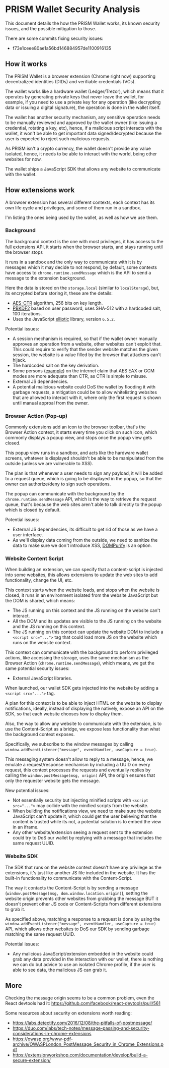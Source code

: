 # PRISM Wallet Security Analysis

This document details the how the PRISM Wallet works, its known security issues, and the possible mitigation to those.

There are some commits fixing security issues:
- f73e1ceee80ae1a56bd146884957de1100916135

## How it works
The PRISM Wallet is a browser extension (Chrome right now) supporting decentralized identities (DIDs) and verifiable credentials (VCs).

The wallet works like a hardware wallet (Ledger/Trezor), which means that it operates by generating private keys that never leave the wallet, for example, if you need to use a private key for any operation (like decrypting data or issuing a digital signature), the operation is done in the wallet itself.

The wallet has another security mechanism, any sensitive operation needs to be manually reviewed and approved by the wallet owner (like issuing a credential, rotating a key, etc), hence, if a malicious script interacts with the wallet, it won't be able to get important data signed/decrypted because the user is expected to reject such malicious requests.

As PRISM isn't a crypto currency, the wallet doesn't provide any value isolated, hence, it needs to be able to interact with the world, being other websites for now.

The wallet ships a JavaScript SDK that allows any website to communicate with the wallet.


## How extensions work
A browser extension has several different contexts, each context has its own life cycle and privileges, and some of them run in a sandbox.

I'm listing the ones being used by the wallet, as well as how we use them.


### Background
The background context is the one with most privileges, it has access to the full extensions API, it starts when the browser starts, and stays running until the browser stops

It runs in a sandbox and the only way to communicate with it is by messages which it may decide to not respond, by default, some contexts have access to `chrome.runtime.sendMessage` which is the API to send a message to the extension background.

Here the data is stored on the `storage.local` (similar to `localStorage`), but, its encrypted before storing it, these are the details:
- [AES-CTR](https://en.wikipedia.org/wiki/Block_cipher_mode_of_operation#Counter_(CTR)) algorithm, 256 bits on key length.
- [PBKDF2](https://en.wikipedia.org/wiki/PBKDF2) based on user password, uses SHA-512 with a hardcoded salt, 100 iterations.
- Uses the JavaScript [elliptic](https://www.npmjs.com/package/elliptic) library, version `6.5.2`.

Potential issues:
- A session mechanism is required, so that if the wallet owner manually approves an operation from a website, other websites can't exploit that. This could require to verify that the sender website matches the given session, the website is a value filled by the browser that attackers can't hijack.
- The hardcoded salt on the key derivation.
- Some persons ([example](https://crypto.stackexchange.com/questions/6029/aes-cbc-mode-or-aes-ctr-mode-recommended)) on the internet claim that AES EAX or GCM modes are more adequate than CTR, as CTR is simple to misuse.
- External JS dependencies.
- A potential malicious website could DoS the wallet by flooding it with garbage requests, a mitigation could be to allow whitelisting websites that are allowed to interact with it, where only the first request is shown until manual approal from the owner.

### Browser Action (Pop-up)
Commonly extensions add an icon to the browser toolbar, that's the Browser Action context, it starts every time you click on such icon, which commonly displays a popup view, and stops once the popup view gets closed.

This popup view runs in a sandbox, and acts like the hardware wallet screens, whatever is displayed shouldn't be able to be manipulated from the outside (unless we are vulnerable to XSS).

The plan is that whenever a user needs to sign any payload, it will be added to a request queue, which is going to be displayed in the popup, so that the owner can authorize/deny to sign such operations.

The popup can communicate with the background by the `chrome.runtime.sendMessage` API, which is the way to retrieve the request queue, that's because the web sites aren't able to talk directly to the popup which is closed by default.

Potential issues:
- External JS dependencies, its difficult to get rid of those as we have a user interface.
- As we'll display data coming from the outside, we need to sanitize the data to make sure we don't introduce XSS, [DOMPurify](https://www.npmjs.com/package/dompurify) is an option.


### Website Content Script
When building an extension, we can specify that a content-script is injected into some websites, this allows extensions to update the web sites to add functionality, change the UI, etc.

This context starts when the website loads, and stops when the website is closed, it runs in an environment isolated from the website JavaScript but the DOM is shared, which means:
- The JS running on this context and the JS running on the website can't interact.
- All the DOM and its updates are visible to the JS running on the website and the JS running on this context.
- The JS running on this context can update the website DOM to include a `<script src="...">` tag that could load more JS on the website which runs on the website context.

This context can communicate with the background to perform privileged actions, like accessing the storage, uses the same mechanism as the Browser Action (`chrome.runtime.sendMessage`), which means, we get the same potential security issues:
- External JavaScript libraries.

When launched, our wallet SDK gets injected into the website by adding a `<script src="...">` tag.

A plan for this context is to be able to inject HTML on the website to display notifications, ideally, instead of displaying the natively, expose an API on the SDK, so that each website chooses how to display them.

Also, the way to allow any website to communicate with the extension, is to use the Content-Script as a bridge, we expose less functionality than what the background context exposes.

Specifically, we subscribe to the window messages by calling `window.addEventListener("message", eventHandler, useCapture = true)`.

This messaging system doesn't allow to reply to a message, hence, we emulate a request/response mechanism by including a UUID on every request, this context processes the requests and eventually replies by calling the `window.postMessage(msg, origin)` API, the origin ensures that only the requester website gets the message.

New potential issues:
- Not essentially security but injecting minified scripts with `<script src="...">` may collide with the minified scripts from the website.
- When building the notifications view, we need to make sure the website JavaScript can't update it, which could get the user believing that the content is trusted while its not, a potential solution is to embed the view in an iframe.
- Any other website/extension seeing a request sent to the extension could try to DoS our wallet by replying with a message that includes the same request UUID.


### Website SDK
The SDK that runs on the website context doesn't have any privilege as the extensions, it's just like another JS file included in the website. It has the built-in functionality to communicate with the Content-Script.

The way it contacts the Content-Script is by sending a message (`window.postMessage(msg, dom.window.location.origin)`), setting the website origin prevents other websites from grabbing the message BUT it doesn't prevent other JS code or Content-Scripts from different extensions to grab it.

As specified above, matching a response to a request is done by using the `window.addEventListener("message", eventHandler, useCapture = true)` API, which allows other websites to DoS our SDK by sending garbage matching the same request UUID.

Potential issues:
- Any malicious JavaScript/extension embedded in the website could grab any data provided in the interaction with our wallet, there is nothing we can do but advice to use an isolated Chrome profile, if the user is able to see data, the malicious JS can grab it.


## More
Checking the message origin seems to be a common problem, even the React devtools had it: https://github.com/facebook/react-devtools/pull/561

Some resources about security on extensions worth reading:
- https://labs.detectify.com/2016/12/08/the-pitfalls-of-postmessage/
- https://duo.com/labs/tech-notes/message-passing-and-security-considerations-in-chrome-extensions
- https://owasp.org/www-pdf-archive/OWASPLondon_PostMessage_Security_in_Chrome_Extensions.pdf
- https://extensionworkshop.com/documentation/develop/build-a-secure-extension/
